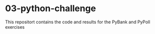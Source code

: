 # 03-python-challenge
This repositort contains the code and results for the PyBank and PyPoll exercises
